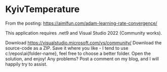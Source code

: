# KyivTemperature

From the posting: https://aimlfun.com/adam-learning-rate-convergence/

This application requires .net9 and Visual Studio 2022 (Community works).

Download https://visualstudio.microsoft.com/vs/community/ Download the source-code as a ZIP. Save it where you like - I tend to use c:\repos\ai{folder-name}, feel free to choose a better folder. Open the solution, and enjoy! Any problems? Post a comment on my blog, and I will happily try to assist.
